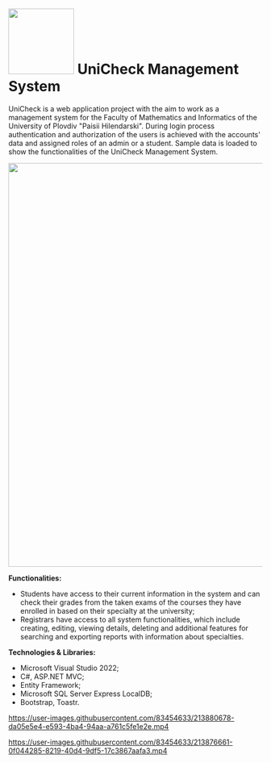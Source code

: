 # <img src="https://user-images.githubusercontent.com/83454633/213873766-6583b43c-d392-468a-82a8-97650cdefed3.jpg" width="130"> UniCheck Management System

UniCheck is a web application project with the aim to work as a management system for the Faculty of Mathematics and Informatics of the University of Plovdiv "Paisii Hilendarski". During login process authentication and authorization of the users is achieved with the accounts' data and assigned roles of an admin or a student. Sample data is loaded to show the functionalities of the UniCheck Management System.

<img src="https://user-images.githubusercontent.com/83454633/213876406-b14d129f-8eaf-4019-914a-2a4df7020c69.jpg" width="800">

**Functionalities:**
- Students have access to their current information in the system and can check their grades from the taken exams of the courses they have enrolled in based on their specialty at the university;
- Registrars have access to all system functionalities, which include creating, editing, viewing details, deleting and additional features for searching and exporting reports with information about specialties.

**Technologies & Libraries:**
- Microsoft Visual Studio 2022;
- C#, ASP.NET MVC;
- Entity Framework;
- Microsoft SQL Server Express LocalDB;
- Bootstrap, Toastr.

https://user-images.githubusercontent.com/83454633/213880678-da05e5e4-e593-4ba4-94aa-a761c5fe1e2e.mp4

https://user-images.githubusercontent.com/83454633/213876661-0f044285-8219-40d4-9df5-17c3867aafa3.mp4
